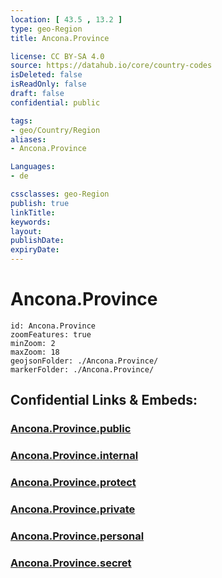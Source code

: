 ```yaml
---
location: [ 43.5 , 13.2 ] 
type: geo-Region
title: Ancona.Province

license: CC BY-SA 4.0
source: https://datahub.io/core/country-codes
isDeleted: false
isReadOnly: false
draft: false
confidential: public

tags:
- geo/Country/Region
aliases:
- Ancona.Province

Languages:
- de

cssclasses: geo-Region
publish: true
linkTitle: 
keywords: 
layout: 
publishDate: 
expiryDate: 
---
```


# Ancona.Province

```leaflet
id: Ancona.Province
zoomFeatures: true 
minZoom: 2 
maxZoom: 18
geojsonFolder: ./Ancona.Province/
markerFolder: ./Ancona.Province/
```


## Confidential Links & Embeds: 

### [Ancona.Province.public](/_public/\Earth\Continent\Europe\Europe~South\Italy\regions~Italy\MarcheAncona.Province.public.md) 

### [Ancona.Province.internal](/_internal/\Earth\Continent\Europe\Europe~South\Italy\regions~Italy\MarcheAncona.Province.internal.md) 

### [Ancona.Province.protect](/_protect/\Earth\Continent\Europe\Europe~South\Italy\regions~Italy\MarcheAncona.Province.protect.md) 

### [Ancona.Province.private](/_private/\Earth\Continent\Europe\Europe~South\Italy\regions~Italy\MarcheAncona.Province.private.md) 

### [Ancona.Province.personal](/_personal/\Earth\Continent\Europe\Europe~South\Italy\regions~Italy\MarcheAncona.Province.personal.md) 

### [Ancona.Province.secret](/_secret/\Earth\Continent\Europe\Europe~South\Italy\regions~Italy\MarcheAncona.Province.secret.md)

